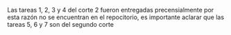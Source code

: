Las tareas 1, 2, 3 y 4 del corte 2 fueron entregadas precensialmente por esta razón no se encuentran en el repocitorio, es importante aclarar que las tareas 5, 6 y 7 son del segundo corte
